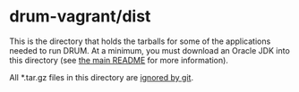 # drum-vagrant/dist

This is the directory that holds the tarballs for some of the applications
needed to run DRUM. At a minimum, you must download an Oracle JDK into this
directory (see [the main README](../README.md) for more information).

All \*.tar.gz files in this directory are [ignored by git](../.gitignore).
